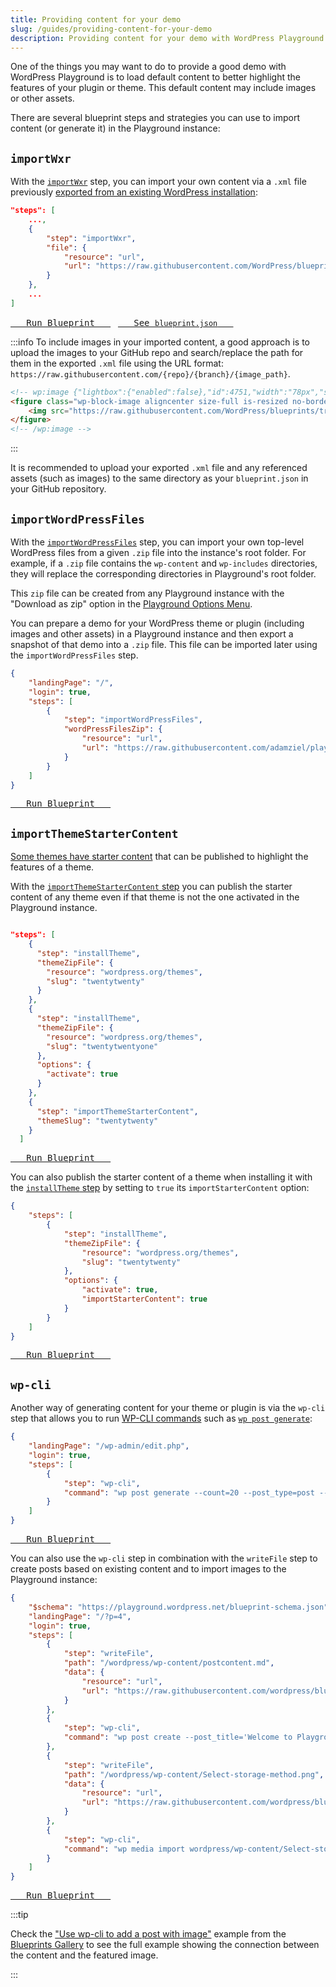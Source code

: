 ```yaml
---
title: Providing content for your demo
slug: /guides/providing-content-for-your-demo
description: Providing content for your demo with WordPress Playground
---
```


One of the things you may want to do to provide a good demo with WordPress Playground is to load default content to better highlight the features of your plugin or theme. This default content may include images or other assets.

There are several blueprint steps and strategies you can use to import content (or generate it) in the Playground instance:

## `importWxr`

With the [`importWxr`](/blueprints/steps#importWxr) step, you can import your own content via a `.xml` file previously [exported from an existing WordPress installation](https://wordpress.org/documentation/article/tools-export-screen/):

```json
"steps": [
	...,
	{
		"step": "importWxr",
		"file": {
			"resource": "url",
			"url": "https://raw.githubusercontent.com/WordPress/blueprints/trunk/blueprints/install-activate-setup-theme-from-gh-repo/blueprint-content.xml"
		}
	},
	...
]
```

[<kbd> &nbsp; Run Blueprint &nbsp; </kbd>](https://playground.wordpress.net/?blueprint-url=https://raw.githubusercontent.com/wordpress/blueprints/trunk/blueprints/install-activate-setup-theme-from-gh-repo/blueprint.json) &nbsp; [<kbd> &nbsp; See <code>blueprint.json</code> &nbsp; </kbd>](https://github.com/WordPress/blueprints/blob/eb6da7dfa295a095eea2e424c0ae83a219803a8d/blueprints/install-activate-setup-theme-from-gh-repo/blueprint.json#L43)

:::info
To include images in your imported content, a good approach is to upload the images to your GitHub repo and search/replace the path for them in the exported `.xml` file using the URL format: `https://raw.githubusercontent.com/{repo}/{branch}/{image_path}`.

```html
<!-- wp:image {"lightbox":{"enabled":false},"id":4751,"width":"78px","sizeSlug":"full","linkDestination":"none","align":"center","className":"no-border"} -->
<figure class="wp-block-image aligncenter size-full is-resized no-border">
	<img src="https://raw.githubusercontent.com/WordPress/blueprints/trunk/blueprints/install-activate-setup-theme-from-gh-repo/images/avatars.png" alt="" class="wp-image-4751" style="width:78px" />
</figure>
<!-- /wp:image -->
```

:::

It is recommended to upload your exported `.xml` file and any referenced assets (such as images) to the same directory as your `blueprint.json` in your GitHub repository.

## `importWordPressFiles`

With the [`importWordPressFiles`](/blueprints/steps#importWordPressFiles) step, you can import your own top-level WordPress files from a given `.zip` file into the instance's root folder. For example, if a `.zip` file contains the `wp-content` and `wp-includes` directories, they will replace the corresponding directories in Playground's root folder.

This `zip` file can be created from any Playground instance with the "Download as zip" option in the [Playground Options Menu](/web-instance#playground-options-menu).

You can prepare a demo for your WordPress theme or plugin (including images and other assets) in a Playground instance and then export a snapshot of that demo into a `.zip` file. This file can be imported later using the `importWordPressFiles` step.

```json
{
	"landingPage": "/",
	"login": true,
	"steps": [
		{
			"step": "importWordPressFiles",
			"wordPressFilesZip": {
				"resource": "url",
				"url": "https://raw.githubusercontent.com/adamziel/playground-sites/main/playground-for-site-builders/playground.zip"
			}
		}
	]
}
```

[<kbd> &nbsp; Run Blueprint &nbsp; </kbd>](https://playground.wordpress.net/builder/builder.html#{%22landingPage%22:%22/%22,%22login%22:true,%22steps%22:[{%22step%22:%22importWordPressFiles%22,%22wordPressFilesZip%22:{%22resource%22:%22url%22,%22url%22:%22https://raw.githubusercontent.com/adamziel/playground-sites/main/playground-for-site-builders/playground.zip%22}}]})

## `importThemeStarterContent`

[Some themes have starter content](https://make.wordpress.org/core/2016/11/30/starter-content-for-themes-in-4-7/) that can be published to highlight the features of a theme.

With the [`importThemeStarterContent` step](/blueprints/steps#importThemeStarterContent) you can publish the starter content of any theme even if that theme is not the one activated in the Playground instance.

```json

"steps": [
    {
      "step": "installTheme",
      "themeZipFile": {
        "resource": "wordpress.org/themes",
        "slug": "twentytwenty"
      }
    },
    {
      "step": "installTheme",
      "themeZipFile": {
        "resource": "wordpress.org/themes",
        "slug": "twentytwentyone"
      },
      "options": {
        "activate": true
      }
    },
    {
      "step": "importThemeStarterContent",
      "themeSlug": "twentytwenty"
    }
  ]

```

[<kbd> &nbsp; Run Blueprint &nbsp; </kbd>](https://playground.wordpress.net/builder/builder.html#{%22steps%22:[{%22step%22:%22installTheme%22,%22themeZipFile%22:{%22resource%22:%22wordpress.org/themes%22,%22slug%22:%22twentytwenty%22}},{%22step%22:%22installTheme%22,%22themeZipFile%22:{%22resource%22:%22wordpress.org/themes%22,%22slug%22:%22twentytwentyone%22},%22options%22:{%22activate%22:true}},{%22step%22:%22importThemeStarterContent%22,%22themeSlug%22:%22twentytwenty%22}]})

You can also publish the starter content of a theme when installing it with the [`installTheme` step](/blueprints/steps#installTheme) by setting to `true` its `importStarterContent` option:

```json
{
	"steps": [
		{
			"step": "installTheme",
			"themeZipFile": {
				"resource": "wordpress.org/themes",
				"slug": "twentytwenty"
			},
			"options": {
				"activate": true,
				"importStarterContent": true
			}
		}
	]
}
```

[<kbd> &nbsp; Run Blueprint &nbsp; </kbd>](https://playground.wordpress.net/builder/builder.html#{%22steps%22:[{%22step%22:%22installTheme%22,%22themeZipFile%22:{%22resource%22:%22wordpress.org/themes%22,%22slug%22:%22twentytwenty%22},%22options%22:{%22activate%22:true,%22importStarterContent%22:true}}]})

## `wp-cli`

Another way of generating content for your theme or plugin is via the `wp-cli` step that allows you to run [WP-CLI commands](https://developer.wordpress.org/cli/commands/) such as [`wp post generate`](https://developer.wordpress.org/cli/commands/post/generate/):

```json
{
	"landingPage": "/wp-admin/edit.php",
	"login": true,
	"steps": [
		{
			"step": "wp-cli",
			"command": "wp post generate --count=20 --post_type=post --post_date=1999-01-04"
		}
	]
}
```

[<kbd> &nbsp; Run Blueprint &nbsp; </kbd>](https://playground.wordpress.net/builder/builder.html#{%22landingPage%22:%22/wp-admin/edit.php%22,%22login%22:true,%22steps%22:[{%22step%22:%22wp-cli%22,%22command%22:%22wp%20post%20generate%20--count=20%20--post_type=post%20--post_date=1999-01-04%22}]})

You can also use the `wp-cli` step in combination with the `writeFile` step to create posts based on existing content and to import images to the Playground instance:

```json
{
	"$schema": "https://playground.wordpress.net/blueprint-schema.json",
	"landingPage": "/?p=4",
	"login": true,
	"steps": [
		{
			"step": "writeFile",
			"path": "/wordpress/wp-content/postcontent.md",
			"data": {
				"resource": "url",
				"url": "https://raw.githubusercontent.com/wordpress/blueprints/trunk/blueprints/wpcli-post-with-image/postcontent.md"
			}
		},
		{
			"step": "wp-cli",
			"command": "wp post create --post_title='Welcome to Playground' --post_status='published' /wordpress/wp-content/postcontent.md"
		},
		{
			"step": "writeFile",
			"path": "/wordpress/wp-content/Select-storage-method.png",
			"data": {
				"resource": "url",
				"url": "https://raw.githubusercontent.com/wordpress/blueprints/trunk/blueprints/wpcli-post-with-image/Select-storage-method.png"
			}
		},
		{
			"step": "wp-cli",
			"command": "wp media import wordpress/wp-content/Select-storage-method.png --post_id=4 --title='Select your storage method' --featured_image"
		}
	]
}
```

[<kbd> &nbsp; Run Blueprint &nbsp; </kbd>](https://playground.wordpress.net/builder/builder.html#{%22$schema%22:%22https://playground.wordpress.net/blueprint-schema.json%22,%22meta%22:{%22title%22:%22Use%20wp-cli%20to%20add%20a%20post%20with%20image%22,%22description%22:%22Use%20wp-cli%20to%20create%20a%20post%20from%20text%20file%20with%20block%20markup%20and%20a%20featured%20image%22,%22author%22:%22bph%22,%22categories%22:[%22Content%22,%22wpcli%22]},%22landingPage%22:%22/?p=4%22,%22login%22:true,%22steps%22:[{%22step%22:%22writeFile%22,%22path%22:%22/wordpress/wp-content/postcontent.md%22,%22data%22:{%22resource%22:%22url%22,%22url%22:%22https://raw.githubusercontent.com/wordpress/blueprints/trunk/blueprints/wpcli-post-with-image/postcontent.md%22}},{%22step%22:%22wp-cli%22,%22command%22:%22wp%20post%20create%20--post_title='Welcome%20to%20Playground'%20--post_status='published'%20/wordpress/wp-content/postcontent.md%22},{%22step%22:%22writeFile%22,%22path%22:%22/wordpress/wp-content/Select-storage-method.png%22,%22data%22:{%22resource%22:%22url%22,%22url%22:%22https://raw.githubusercontent.com/wordpress/blueprints/trunk/blueprints/wpcli-post-with-image/Select-storage-method.png%22}},{%22step%22:%22wp-cli%22,%22command%22:%22wp%20media%20import%20wordpress/wp-content/Select-storage-method.png%20--post_id=4%20--title='Select%20your%20storage%20method'%20--featured_image%22}]})

:::tip

Check the ["Use wp-cli to add a post with image"](https://github.com/WordPress/blueprints/tree/trunk/blueprints/wpcli-post-with-image) example from the [Blueprints Gallery](https://github.com/WordPress/blueprints/blob/trunk/GALLERY.md) to see the full example showing the connection between the content and the featured image.

:::

